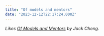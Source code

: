 ```yaml
---
title: "Of models and mentors"
date: "2023-12-12T22:17:24.000Z"
---
```


_Likes [Of Models and Mentors](https://www.jackcheng.com/sunday/411-of-models-and-mentors/) by Jack Cheng._
